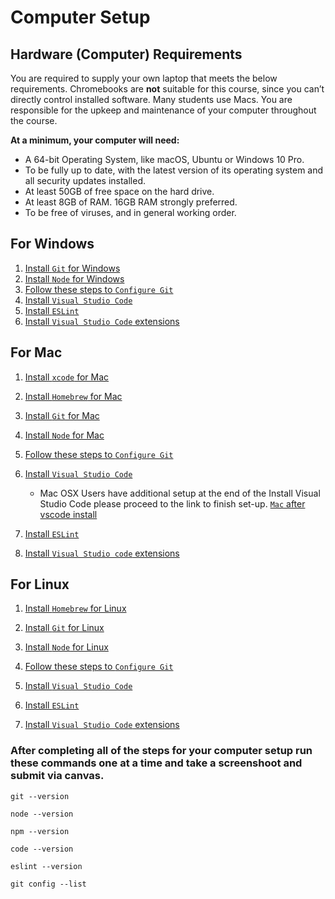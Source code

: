 # Computer Setup

## Hardware (Computer) Requirements

You are required to supply your own laptop that meets the below requirements. Chromebooks are **not** suitable for this course, since you can’t directly control installed software. Many students use Macs. You are responsible for the upkeep and maintenance of your computer throughout the course. 

**At a minimum, your computer will need:**

* A 64-bit Operating System, like macOS, Ubuntu or Windows 10 Pro.
* To be fully up to date, with the latest version of its operating system and all security updates installed.
* At least 50GB of free space on the hard drive.
* At least 8GB of RAM. 16GB RAM strongly preferred.
* To be free of viruses, and in general working order.

## For Windows  
  1. [Install `Git` for Windows](git-for-windows-instal.md)
  2. [Install `Node` for Windows](install-node.md)
  3. [Follow these steps to `Configure Git` ](git-config.md)
  4. [Install `Visual Studio Code`](vscode-all.md)
  5. [Install `ESLint`](eslint.md) 
  6. [Install `Visual Studio Code` extensions](vsc-need-ex.md)

## For Mac
  1. [Install `xcode` for Mac](mac-xcode.md) 
  2. [Install `Homebrew` for Mac](brew-install.md)
  3. [Install `Git` for Mac](git-mac-users.md)

  4. [Install `Node` for Mac](install-node.md)
  5. [Follow these steps to `Configure Git` ](git-config.md)
  6. [Install `Visual Studio Code`](vscode-all.md)
      * Mac OSX Users have additional setup at the end of the Install Visual Studio Code please proceed to the link to finish set-up.
      [ `Mac` after vscode install](vscode-mac.md)
  7. [Install `ESLint`](eslint.md) 
  8. [Install `Visual Studio code` extensions](vsc-need-ex.md)

## For Linux  
  1. [Install `Homebrew` for Linux](brew-install.md)
  2. [Install `Git` for Linux](git-linux-users.md)

  3. [Install `Node` for Linux](install-node.md)
  4. [Follow these steps to `Configure Git` ](git-config.md)
  5. [Install `Visual Studio Code`](vscode-all.md)
  6. [Install `ESLint`](eslint.md) 
  7. [Install `Visual Studio Code` extensions](vsc-need-ex.md)


###  After completing all of the steps for your computer setup run these commands one at a time and take a **screenshoot** and submit via **canvas**.
```
git --version

node --version

npm --version

code --version

eslint --version

git config --list
```
 
 




